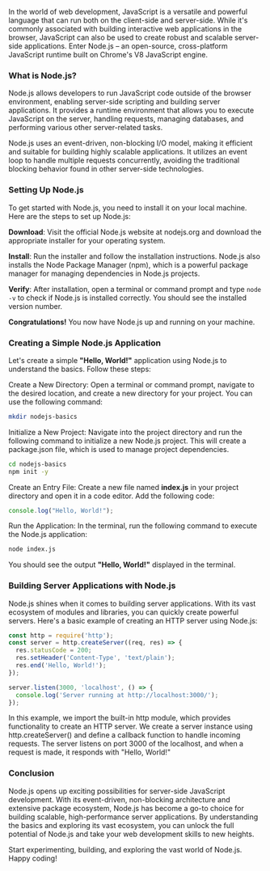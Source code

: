 <script>
  import { Link } from '$lib/components';
</script>

In the world of web development, JavaScript is a versatile and powerful language that can run both on the client-side and server-side. While it's commonly associated with building interactive web applications in the browser, JavaScript can also be used to create robust and scalable server-side applications. Enter Node.js – an open-source, cross-platform JavaScript runtime built on Chrome's V8 JavaScript engine.  


### What is Node.js?

Node.js allows developers to run JavaScript code outside of the browser environment, enabling server-side scripting and building server applications. It provides a runtime environment that allows you to execute JavaScript on the server, handling requests, managing databases, and performing various other server-related tasks.

Node.js uses an event-driven, non-blocking I/O model, making it efficient and suitable for building highly scalable applications. It utilizes an event loop to handle multiple requests concurrently, avoiding the traditional blocking behavior found in other server-side technologies.


### Setting Up Node.js

To get started with Node.js, you need to install it on your local machine. Here are the steps to set up Node.js:

**Download**: Visit the official <Link href="https://nodejs.org/">Node.js</Link> website at nodejs.org and download the appropriate installer for your operating system.

**Install**: Run the installer and follow the installation instructions. Node.js also installs the Node Package Manager (npm), which is a powerful package manager for managing dependencies in Node.js projects.

**Verify**: After installation, open a terminal or command prompt and type `node -v` to check if Node.js is installed correctly. You should see the installed version number.

**Congratulations!** You now have Node.js up and running on your machine.


### Creating a Simple Node.js Application 

Let's create a simple **"Hello, World!"** application using Node.js to understand the basics. Follow these steps:

Create a New Directory: Open a terminal or command prompt, navigate to the desired location, and create a new directory for your project. You can use the following command:

```bash
mkdir nodejs-basics
```

Initialize a New Project: Navigate into the project directory and run the following command to initialize a new Node.js project. This will create a package.json file, which is used to manage project dependencies.

```bash
cd nodejs-basics
npm init -y
```

Create an Entry File: Create a new file named **index.js** in your project directory and open it in a code editor. Add the following code:

```js
console.log("Hello, World!");
```
Run the Application: In the terminal, run the following command to execute the Node.js application:

```bash
node index.js
```

You should see the output **"Hello, World!"** displayed in the terminal.


### Building Server Applications with Node.js

Node.js shines when it comes to building server applications. With its vast ecosystem of modules and libraries, you can quickly create powerful servers. Here's a basic example of creating an HTTP server using Node.js:

```js
const http = require('http');
const server = http.createServer((req, res) => {
  res.statusCode = 200;
  res.setHeader('Content-Type', 'text/plain');
  res.end('Hello, World!');
});
```

```js
server.listen(3000, 'localhost', () => {
  console.log('Server running at http://localhost:3000/');
});
```

In this example, we import the built-in http module, which provides functionality to create an HTTP server. We create a server instance using http.createServer() and define a callback function to handle incoming requests. The server listens on port 3000 of the localhost, and when a request is made, it responds with "Hello, World!"


### Conclusion

Node.js opens up exciting possibilities for server-side JavaScript development. With its event-driven, non-blocking architecture and extensive package ecosystem, Node.js has become a go-to choice for building scalable, high-performance server applications. By understanding the basics and exploring its vast ecosystem, you can unlock the full potential of Node.js and take your web development skills to new heights.

Start experimenting, building, and exploring the vast world of Node.js. Happy coding!